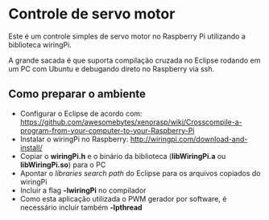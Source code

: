 # Controle de servo motor

Este é um controle simples de servo motor no Raspberry Pi utilizando a biblioteca wiringPi.

A grande sacada é que suporta compilação cruzada no Eclipse rodando em um PC com Ubuntu e debugando direto no Raspberry via ssh.



## Como preparar o ambiente

* Configurar o Eclipse de acordo com: https://github.com/awesomebytes/xenorasp/wiki/Crosscompile-a-program-from-your-computer-to-your-Raspberry-Pi
* Instalar o wiringPi no Raspberry: http://wiringpi.com/download-and-install/
* Copiar o **wiringPi.h** e o binário da biblioteca (**libWiringPi.a** ou **libWiringPi.so**) para o PC
* Apontar o *libraries search path* do Eclipse para os arquivos copiados do wiringPi
* Incluir a flag **-lwiringPi** no compilador
* Como esta aplicação utilizada o PWM gerador por software, é necessário incluir também **-lpthread**